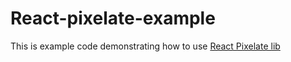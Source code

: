 # React-pixelate-example

This is example code demonstrating how to use [React Pixelate lib](https://github.com/tonynguyenit18/react-pixelate)
